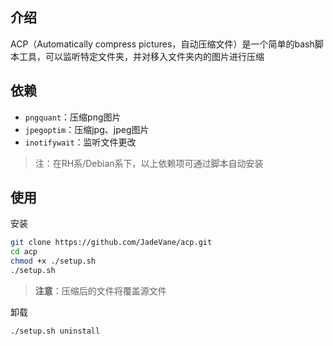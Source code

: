 ## 介绍

ACP（Automatically compress pictures，自动压缩文件）是一个简单的bash脚本工具，可以监听特定文件夹，并对移入文件夹内的图片进行压缩

## 依赖

- `pngquant`：压缩png图片
- `jpegoptim`：压缩jpg、jpeg图片
- `inotifywait`：监听文件更改

> 注：在RH系/Debian系下，以上依赖项可通过脚本自动安装

## 使用

安装

```bash
git clone https://github.com/JadeVane/acp.git
cd acp
chmod +x ./setup.sh
./setup.sh
```

> **注意**：压缩后的文件将覆盖源文件

卸载

```bash
./setup.sh uninstall
```
